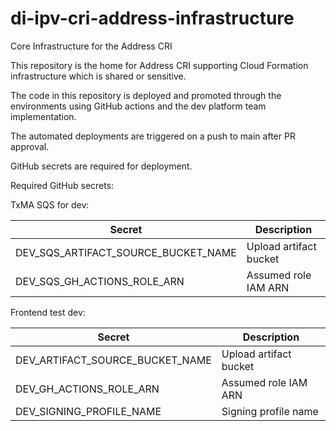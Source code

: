 # di-ipv-cri-address-infrastructure
Core Infrastructure for the Address CRI

This repository is the home for Address CRI supporting Cloud Formation infrastructure which is shared or sensitive.

The code in this repository is deployed and promoted through the environments using GitHub actions and 
the dev platform team implementation.

The automated deployments are triggered on a push to main after PR approval.

GitHub secrets are required for deployment.

Required GitHub secrets:

TxMA SQS for dev:

| Secret                              | Description |
|-------------------------------------| ----------- |
| DEV_SQS_ARTIFACT_SOURCE_BUCKET_NAME | Upload artifact bucket |
| DEV_SQS_GH_ACTIONS_ROLE_ARN         | Assumed role IAM ARN |


Frontend test dev:

| Secret                          | Description |
|---------------------------------| ----------- |
| DEV_ARTIFACT_SOURCE_BUCKET_NAME | Upload artifact bucket |
| DEV_GH_ACTIONS_ROLE_ARN         | Assumed role IAM ARN |
| DEV_SIGNING_PROFILE_NAME        | Signing profile name |
